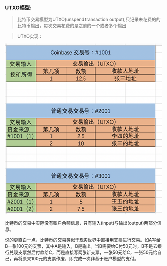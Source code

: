 

### UTXO模型:
 >  比特币交易模型为UTXO(unspend transaction output),只记录未花费的的比特币输出，每次交易花费的是之前的一个或者多个输出
 
 > UTXO实现：
 
![image](https://github.com/drpang/readme_add_pic/blob/master/Images/UTXO.png)

比特币的交易中实际没有账户余额信息，只有输入(input)与输出(output)两部分信息。
 
 说的更直白一点，比特币的交易类似于现实世界中直接用支票进行交易。如A写给B一张100元的支票，其中A是输入，B是输出。当B需要给C付50元时，B不是去银行兑现支票然后付款给C，而是直接写两张新支票，一张50元给C，一张50元给自己，再将原来100元的支票作废，即完成一次非基于账户模型的支付。